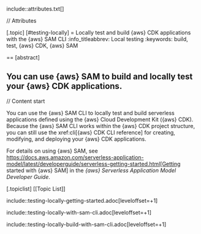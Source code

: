 include::attributes.txt[]

// Attributes

[.topic]
[#testing-locally]
= Locally test and build \{aws} CDK applications with the \{aws} SAM CLI
:info_titleabbrev: Local testing
:keywords: build, test, \{aws} CDK, \{aws} SAM

== [abstract]

You can use \{aws} SAM to build and locally test your \{aws} CDK applications.
--

// Content start

You can use the \{aws} SAM CLI to locally test and build serverless applications defined using the \{aws} Cloud Development Kit (\{aws} CDK). Because the \{aws} SAM CLI works within the \{aws} CDK project structure, you can still use the xref:cli[\{aws} CDK CLI reference] for creating, modifying, and deploying your \{aws} CDK applications.

For details on using \{aws} SAM, see https://docs.aws.amazon.com/serverless-application-model/latest/developerguide/serverless-getting-started.html[Getting started with \{aws} SAM] in the _\{aws} Serverless Application Model Developer Guide_.

[.topiclist]
[[Topic List]]

include::testing-locally-getting-started.adoc[leveloffset=+1]

include::testing-locally-with-sam-cli.adoc[leveloffset=+1]

include::testing-locally-build-with-sam-cli.adoc[leveloffset=+1]
